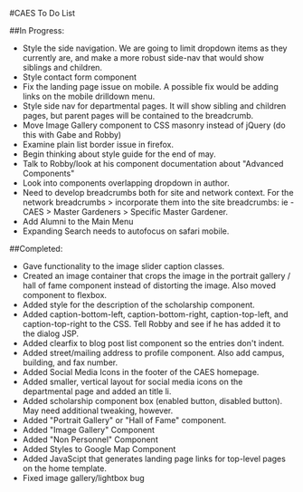 #CAES To Do List

##In Progress:

- Style the side navigation. We are going to limit dropdown items as they currently are, and make a more robust side-nav that would show siblings and children.
- Style contact form component
- Fix the landing page issue on mobile.  A possible fix would be adding links on the mobile drilldown menu.
- Style side nav for departmental pages.  It will show sibling and children pages, but parent pages will be contained to the breadcrumb.
- Move Image Gallery component to CSS masonry instead of jQuery (do this with Gabe and Robby)
- Examine plain list border issue in firefox.
- Begin thinking about style guide for the end of may.
- Talk to Robby/look at his component documentation about "Advanced Components"
- Look into components overlapping dropdown in author.
- Need to develop breadcrumbs both for site and network context.  For the network breadcrumbs > incorporate them into the site breadcrumbs: ie - CAES > Master Gardeners > Specific Master Gardener.
- Add Alumni to the Main Menu
- Expanding Search needs to autofocus on safari mobile.

##Completed:

- Gave functionality to the image slider caption classes.
- Created an image container that crops the image in the portrait gallery / hall of fame component instead of distorting the image.  Also moved component to flexbox.
- Added style for the description of the scholarship component.
- Added caption-bottom-left, caption-bottom-right, caption-top-left, and caption-top-right to the CSS.  Tell Robby and see if he has added it to the dialog JSP.
- Added clearfix to blog post list component so the entries don't indent.
- Added street/mailing address to profile component.  Also add campus, building, and fax number.
- Added Social Media Icons in the footer of the CAES homepage.
- Added smaller, vertical layout for social media icons on the departmental page and added an title li.
- Added scholarship component box (enabled button, disabled button).  May need additional tweaking, however.
- Added "Portrait Gallery" or "Hall of Fame" component.
- Added "Image Gallery" Component
- Added "Non Personnel" Component
- Added Styles to Google Map Component
- Added JavaScipt that generates landing page links for top-level pages on the home template.
- Fixed image gallery/lightbox bug

